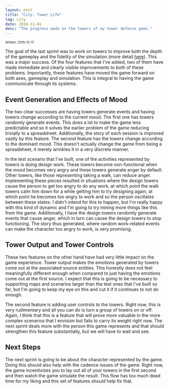 ```yaml
---
layout: post
title: "City: Tower Life"
tag: city
date: 2018-11-01
desc: "The progress made on the towers of my tower defense game."
---
```


<p style="font-size:10px">Written: 2015-12-17


The goal of the last sprint was to work on towers to improve both the depth of the gameplay and the fidelity of the simulation (more detail [here](/blog/city/firstPlayable)). This was a major success. Of the four features that I've added, two of them have made immediate and clearly visible improvements to both of these problems. Importantly, these features have moved the game forward on both axes, gameplay and simulation. This is integral to having the game communicate through its systems.

## Event Generation and Effects of Mood

The two clear successes are having towers generate events and having towers change according to the current mood. The first one has towers randomly generate events. This does a lot to make the game less predictable and so it solves the earlier problem of the game reducing trivially to a spreadsheet. Additionally, the story of each session is improved vastly by this feature. The second feature has the towers change according to the dominant mood. This doesn't actually change the game from being a spreadsheet, it merely wrinkles it in a very discrete manner.


In the test scenario that I've built, one of the activities represented by towers is doing design work. These towers become non-functional when the mood becomes very angry and these towers generate anger by default. Other towers, like those representing taking a walk, can reduce anger. Implementing these pieces resulted in situations where the design towers cause the person to get too angry to do any work, at which point the walk towers calm him down for a while getting him to try designing again, at which point he becomes too angry to work and so the person oscillates between these states. I didn't intend for this to happen, but I'm really happy with this kind of dynamic and I'm going to try mining more things like this from the game. Additionally, I have the design towers randomly generate events that cause anger, which in turn can cause the design towers to stop functioning. The story thus generated, where random work-related events can make the character too angry to work, is very promising.

## Tower Output and Tower Controls

These two features on the other hand have had very little impact on the game experience. Tower output makes the emotions generated by towers come out at the associated source entities. This honestly does not feel meaningfully different enough when compared to just having the emotions come out at the first source. I expect that this is going to be necessary to supporting maps and scenarios larger than the test ones that I've built so far, but I'm going to keep my eye on this and cut it if it continues to not do enough.


The second feature is adding user controls to the towers. Right now, this is very rudimentary and all you can do is turn a group of towers on or off. Again, I think that this is a feature that will prove more valuable in the more complex scenarios that I envision but fails to carry its weight right now. The next sprint deals more with the person this game represents and that should strengthen this feature substantially, but we will have to wait and see.

## Next Steps

The next sprint is going to be about the character represented by the game. Doing this should also help with the cadence issues of the game. Right now, the game incentivizes you to lay out all of your towers in the first second and then watch the game simulate the result. This flow has too much dead time for my liking and this set of features should help fix that.

